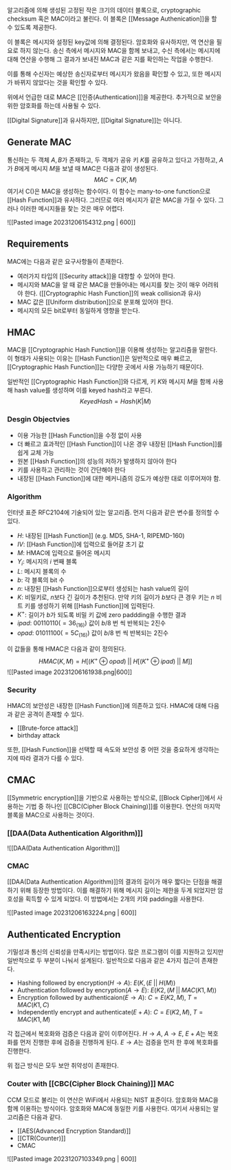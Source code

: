 알고리즘에 의해 생성된 고정된 작은 크기의 데이터 블록으로, cryptographic checksum 혹은 MAC이라고 불린다. 이 블록은 [[Message Authenication]]을 할 수 있도록 제공한다.

이 블록은 메시지와 설정된 key값에 의해 결정된다. 암호화와 유사하지만, 역 연산을 필요로 하지 않는다. 송신 측에서 메시지와 MAC을 함께 보내고, 수신 측에서는 메시지에 대해 연산을 수행해 그 결과가 보내진 MAC과 같은 지를 확인하는 작업을 수행한다. 

이를 통해 수신자는 예상한 송신자로부터 메시지가 왔음을 확인할 수 있고, 또한 메시지가 바뀌지 않았다는 것을 확인할 수 있다. 

위에서 언급한 대로 MAC은 [[인증(Authentication)]]을 제공한다. 추가적으로 보안을 위한 암호화를 하는데 사용될 수 있다. 

[[Digital Signature]]과 유사하지만, [[Digital Signature]]는 아니다. 
## Generate MAC
통신하는 두 객체 $A, B$가 존재하고, 두 객체가 공유 키 $K$를 공유하고 있다고 가정하고, $A$가 $B$에게 메시지 $M$을 보낼 때 MAC은 다음과 같이 생성된다. $$MAC = C(K, M)$$여기서 C()은 MAC을 생성하는 함수이다. 이 함수는 many-to-one function으로 [[Hash Function]]과 유사하다. 그러므로 여러 메시지가 같은 MAC을 가질 수 있다. 그러나 이러한 메시지들을 찾는 것은 매우 어렵다. 

![[Pasted image 20231206154312.png | 600]]
## Requirements
MAC에는 다음과 같은 요구사항들이 존재한다. 
+ 여러가지 타입의 [[Security attack]]을 대항할 수 있어야 한다.
+ 메시지와 MAC을 알 때 같은 MAC을 만들어내는 메시지를 찾는 것이 매우 어려워야 한다. ([[Cryptographic Hash Function]]의 weak collision과 유사)
+ MAC 값은 [[Uniform distribution]]으로 분포해 있어야 한다.
+ 메시지의 모든 bit로부터 동일하게 영향을 받는다. 
## HMAC
MAC을 [[Cryptographic Hash Function]]을 이용해 생성하는 알고리즘을 말한다. 이 형태가 사용되는 이유는 [[Hash Function]]은 일반적으로 매우 빠르고, [[Cryptographic Hash Function]]는 다양한 곳에서 사용 가능하기 때문이다. 

일반적인 [[Cryptographic Hash Function]]와 다르게, 키 $K$와 메시지 $M$을 함께 사용해 hash value를 생성하며 이를 keyed hash라고 부른다. $$KeyedHash = Hash(K|M)$$
### Desgin Objectvies
+ 이용 가능한 [[Hash Function]]을 수정 없이 사용
+ 더 빠르고 효과적인 [[Hash Function]]이 나온 경우 내장된 [[Hash Function]]를 쉽게 교체 가능
+ 원본 [[Hash Function]]의 성능의 저하가 발생하지 않아야 한다
+ 키를 사용하고 관리하는 것이 간단해야 한다
+ 내장된 [[Hash Function]]에 대한 메커니즘의 강도가 예상한 대로 이루어져야 함.
### Algorithm
인터넷 표준 RFC2104에 기술되어 있는 알고리즘. 먼저 다음과 같은 변수를 정의할 수 있다. 
+ $H$: 내장된 [[Hash Function]] (e.g. MD5, SHA-1, RIPEMD-160)
+ $IV$: [[Hash Function]]에 입력으로 들어갈 초기 값
+ $M$: HMAC에 입력으로 들어온 메시지
+ $Y_i$: 메시지의 $i$ 번째 블록
+ $L$: 메시지 블록의 수
+ $b$: 각 블록의 bit 수
+ $n$: 내장된 [[Hash Function]]으로부터 생성되는 hash value의 길이
+ $K$: 비밀키로, $n$보다 긴 길이가 추천된다. 만약 키의 길이가 $b$보다 큰 경우 키는 $n$ 비트 키를 생성하기 위해 [[Hash Function]]에 입력된다.
+ $K^+$: 길이가 $b$가 되도록 비밀 키 값에 zero paddding을 수행한 결과
+ $ipad$: 00110110($=36_{(16)}$) 값이 $b/8$ 번 씩 반복되는 2진수
+ $opad$: 01011100($=5C_{(16)}$) 값이 $b/8$ 번 씩 반복되는 2진수

이 값들을 통해 HMAC은 다음과 같이 정의된다. $$HMAC(K, M) = H[(K^+\oplus opad)\; || \; H[(K^+\oplus ipad) \;|| \;M]]$$![[Pasted image 20231206161938.png|600]]
### Security
HMAC의 보안성은 내장한 [[Hash Function]]에 의존하고 있다. HMAC에 대해 다음과 같은 공격이 존재할 수 있다.
+ [[Brute-force attack]]
+ birthday attack

또한, [[Hash Function]]을 선택할 때 속도와 보안성 중 어떤 것을 중요하게 생각하는 지에 따라 결과가 다를 수 있다. 
## CMAC
[[Symmetric encryption]]을 기반으로 사용하는 방식으로, [[Block Cipher]]에서 사용하는 기법 중 하나인 [[CBC(Cipher Block Chaining)]]를 이용한다. 연산의 마지막 블록을 MAC으로 사용하는 것이다.
### [[DAA(Data Authentication Algorithm)]]
![[DAA(Data Authentication Algorithm)]]
### CMAC
[[DAA(Data Authentication Algorithm)]]의 결과의 길이가 매우 짧다는 단점을 해결하기 위해 등장한 방법이다. 이를 해결하기 위해 메시지 길이는 제한을 두게 되었지만 암호성을 획득할 수 있게 되었다. 이 방법에서는 2개의 키와 padding을 사용한다. 

![[Pasted image 20231206163224.png | 600]]

## Authenticated Encryption
기밀성과 통신의 신뢰성을 만족시키는 방법이다. 많은 프로그램이 이를 지원하고 있지만 일반적으로 두 부분이 나눠서 설계된다. 일반적으로 다음과 같은 4가지 접근이 존재한다.
+ Hashing followed by encryption($H\rightarrow A$): $E(K, (E\;||\;H(M))$
+ Authentication followed by encryption($A \rightarrow E$): $E(K2, (M\; ||\; MAC(K1, M))$
+ Encryption followed by authenticaion($E\rightarrow A$): $C=E(K2, M), \; T=MAC(K1, C)$
+ Independently encrypt and authenticate($E+A$): $C=E(K2, M), \; T=MAC(K1, M)$

각 접근에서 복호화와 검증은 다음과 같이 이루어진다. $H\rightarrow A$, $A \rightarrow E$, $E+A$는 복호화를 먼저 진행한 후에 검증을 진행하게 된다. $E\rightarrow A$는 검증을 먼저 한 후에 복호화를 진행한다. 

위 접근 방식은 모두 보안 취약성이 존재한다. 
### Couter with [[CBC(Cipher Block Chaining)]] MAC
CCM 모드로 불리는 이 연산은 WiFi에서 사용되는 NIST 표준이다. 암호화와 MAC을 함께 이용하는 방식이다. 암호화와 MAC에 동일한 키를 사용한다. 여기서 사용되는 알고리즘은 다음과 같다.
+ [[AES(Advanced Encryption Standard)]]
+ [[CTR(Counter)]] 
+ CMAC

![[Pasted image 20231207103349.png | 600]]
